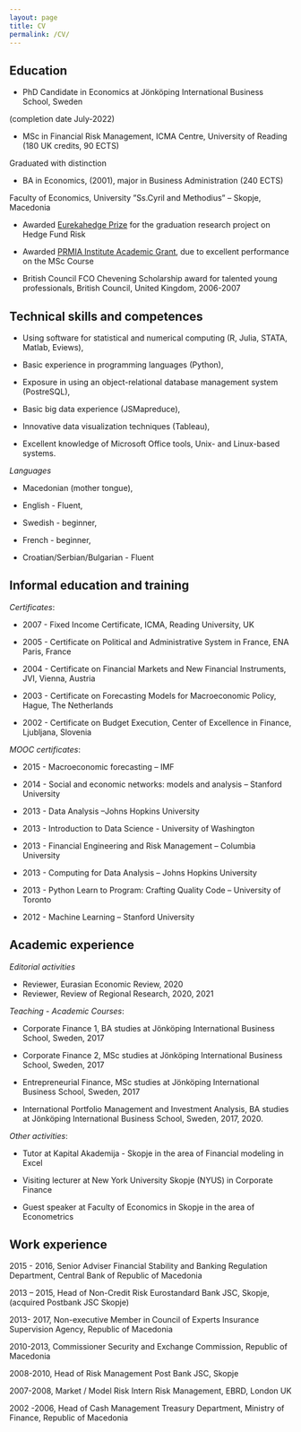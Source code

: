 ```yaml
---
layout: page
title: CV
permalink: /CV/
--- 
```


## Education 


- PhD Candidate in Economics at Jönköping International Business School, Sweden 

(completion date July-2022)



- MSc in Financial Risk Management, ICMA Centre, University of Reading (180 UK credits, 90 ECTS)

Graduated with distinction


- BA in Economics, (2001), major in Business Administration (240 ECTS)

Faculty of Economics, University ”Ss.Cyril and Methodius” – Skopje, Macedonia
 

- Awarded [Eurekahedge Prize](https://www.icmacentre.ac.uk/news/2007/another-prize-for-star-finance-student) for the graduation research project on Hedge Fund Risk

- Awarded [PRMIA Institute Academic Grant](https://www.icmacentre.ac.uk/news/2007/carol-alexander-selects-aleksander-petreski-to-receive-prmia-institute-grant), due to excellent performance on the MSc Course

- British Council FCO Chevening Scholarship award for talented young professionals, British Council, United Kingdom, 2006-2007

 



## Technical skills and competences

- Using software for statistical and numerical computing (R, Julia, STATA, Matlab, Eviews),

- Basic experience in programming languages (Python),

- Exposure in using an object-relational database management system (PostreSQL),

- Basic big data experience (JSMapreduce),

- Innovative data visualization techniques (Tableau),

- Excellent knowledge of Microsoft Office tools, Unix- and Linux-based systems.


*Languages*

- Macedonian (mother tongue),

- English - Fluent,

- Swedish - beginner,

- French - beginner,

- Croatian/Serbian/Bulgarian - Fluent


## Informal education and training

*Certificates*:

- 2007 - Fixed Income Certificate, ICMA, Reading University, UK

- 2005 - Certificate on Political and Administrative System in France, ENA Paris, France

- 2004 - Certificate on Financial Markets and New Financial Instruments, JVI, Vienna, Austria

- 2003 - Certificate on Forecasting Models for Macroeconomic Policy, Hague, The Netherlands

- 2002 - Certificate on Budget Execution, Center of Excellence in Finance, Ljubljana, Slovenia



*MOOC certificates*:

- 2015 - Macroeconomic forecasting – IMF

- 2014 - Social and economic networks: models and analysis – Stanford University

- 2013 - Data Analysis –Johns Hopkins University

- 2013 - Introduction to Data Science - University of Washington

- 2013 - Financial Engineering and Risk Management – Columbia University

- 2013 - Computing for Data Analysis – Johns Hopkins University

- 2013 - Python Learn to Program: Crafting Quality Code – University of Toronto

- 2012 - Machine Learning – Stanford University


## Academic experience


*Editorial activities*

-	Reviewer, Eurasian Economic Review, 2020
-	Reviewer, Review of Regional Research, 2020, 2021


*Teaching - Academic Courses*:

- Corporate Finance 1, BA studies at Jönköping International Business School, Sweden, 2017

- Corporate Finance 2, MSc studies at Jönköping International Business School, Sweden, 2017

- Entrepreneurial Finance, MSc studies at Jönköping International Business School, Sweden, 2017

- International Portfolio Management and Investment Analysis, BA studies at Jönköping International Business School, Sweden, 2017, 2020.


*Other activities*:

- Tutor at Kapital Akademija - Skopje in the area of Financial modeling in Excel

- Visiting lecturer at New York University Skopje (NYUS) in Corporate Finance

- Guest speaker at Faculty of Economics in Skopje in the area of Econometrics


## Work experience


2015 - 2016, Senior Adviser
Financial Stability and Banking Regulation Department, Central Bank of Republic of Macedonia


2013 – 2015, Head of Non-Credit Risk
Eurostandard Bank JSC, Skopje,
(acquired Postbank JSC Skopje)


2013- 2017, Non-executive Member in Council of Experts
Insurance Supervision Agency,  Republic of Macedonia


2010-2013, Commissioner	
Security and Exchange Commission, Republic of Macedonia



2008-2010, Head of Risk Management
Post Bank JSC, Skopje



2007-2008, Market / Model Risk Intern
Risk Management, EBRD, London UK



2002 -2006, Head of Cash Management
Treasury Department, Ministry of Finance,  Republic of Macedonia


